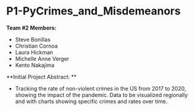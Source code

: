 # P1-PyCrimes_and_Misdemeanors

 **Team #2 Members:**
 - Steve Bonillas
 - Christian Cornoa
 - Laura Hickman
 - Michelle Anne Verger
 - Kento Nakajima

**Initial Project Abstract: **
- Tracking the rate of non-violent crimes in the US from 2017 to 2020, showing the impact of the pandemic.  Data to be visualized regionally and with charts showing specific crimes and rates over time.
